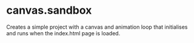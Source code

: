 # canvas.sandbox

Creates a simple project with a canvas and animation loop that
initialises and runs when the index.html page is loaded.
